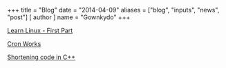 +++
title = "Blog"
date = "2014-04-09"
aliases = ["blog", "inputs", "news", "post"]
[ author ]
  name = "Gownkydo"
+++

[Learn Linux - First Part](/content/posts/LinuxCommands.md)

[Cron Works](/content/posts/CronJob.md)

[Shortening code in C++](/content/posts/ShorteningCodeInC.md)
